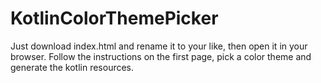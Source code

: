 # KotlinColorThemePicker
Just download index.html and rename it to your like, then open it in your browser.
Follow the instructions on the first page, pick a color theme and generate the kotlin resources.
